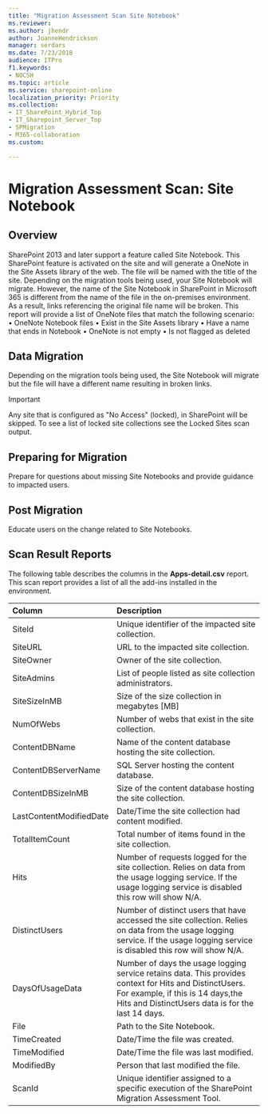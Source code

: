 ```yaml
---
title: "Migration Assessment Scan Site Notebook"
ms.reviewer: 
ms.author: jhendr
author: JoanneHendrickson
manager: serdars
ms.date: 7/23/2018
audience: ITPro
f1.keywords:
- NOCSH
ms.topic: article
ms.service: sharepoint-online
localization_priority: Priority
ms.collection:
- IT_SharePoint_Hybrid_Top
- IT_Sharepoint_Server_Top
- SPMigration
- M365-collaboration
ms.custom:

---
```


# Migration Assessment Scan: Site Notebook

## Overview

SharePoint 2013 and later support a feature called Site Notebook. This SharePoint feature is activated on the site and will generate a OneNote in the Site Assets library of the web. The file will be named with the title of the site.
Depending on the migration tools being used, your Site Notebook will migrate. However, the name of the Site Notebook in SharePoint in Microsoft 365 is different from the name of the file in the on-premises environment. As a result, links referencing the original file name will be broken. This report will provide a list of OneNote files that match the following scenario:
	• OneNote Notebook files
	• Exist in the Site Assets library
	• Have a name that ends in Notebook
	• OneNote is not empty
	• Is not flagged as deleted


  
## Data Migration

Depending on the migration tools being used, the Site Notebook will migrate but the file will have a different name resulting in broken links.

  
> [!IMPORTANT]
> Any site that is configured as "No Access" (locked), in SharePoint will be skipped. To see a list of locked site collections see the Locked Sites scan output. 
  
## Preparing for Migration

Prepare for questions about missing Site Notebooks and provide guidance to impacted users.
  
## Post Migration

Educate users on the change related to Site Notebooks.


  
## Scan Result Reports

The following table describes the columns in the **Apps-detail.csv** report.
This scan report provides a list of all the add-ins installed in the environment.


|**Column**|**Description**|
|:-----|:-----|
|SiteId |Unique identifier of the impacted site collection. |
|SiteURL |URL to the impacted site collection. |
|SiteOwner |Owner of the site collection. |
|SiteAdmins |List of people listed as site collection administrators. |
|SiteSizeInMB |Size of the size collection in megabytes [MB] |
|NumOfWebs |Number of webs that exist in the site collection. |
|ContentDBName |Name of the content database hosting the site collection. |
|ContentDBServerName |SQL Server hosting the content database. |
|ContentDBSizeInMB |Size of the content database hosting the site collection. |
|LastContentModifiedDate|Date/Time the site collection had content modified. |
|TotalItemCount |Total number of items found in the site collection. |
|Hits |Number of requests logged for the site collection. Relies on data from the usage logging service. If the usage logging service is disabled this row will show N/A. |
|DistinctUsers |Number of distinct users that have accessed the site collection. Relies on data from the usage logging service. If the usage logging service is disabled this row will show N/A. |
|DaysOfUsageData |Number of days the usage logging service retains data. This provides context for Hits and DistinctUsers. For example, if this is 14 days,the Hits and DistinctUsers data is for the last 14 days.|
|File|Path to the Site Notebook.|
|TimeCreated|Date/Time the file was created.|
|TimeModified|Date/Time the file was last modified.|
|ModifiedBy|Person that last modified the file.|
|ScanId|Unique identifier assigned to a specific execution of the SharePoint Migration Assessment Tool. |


   

